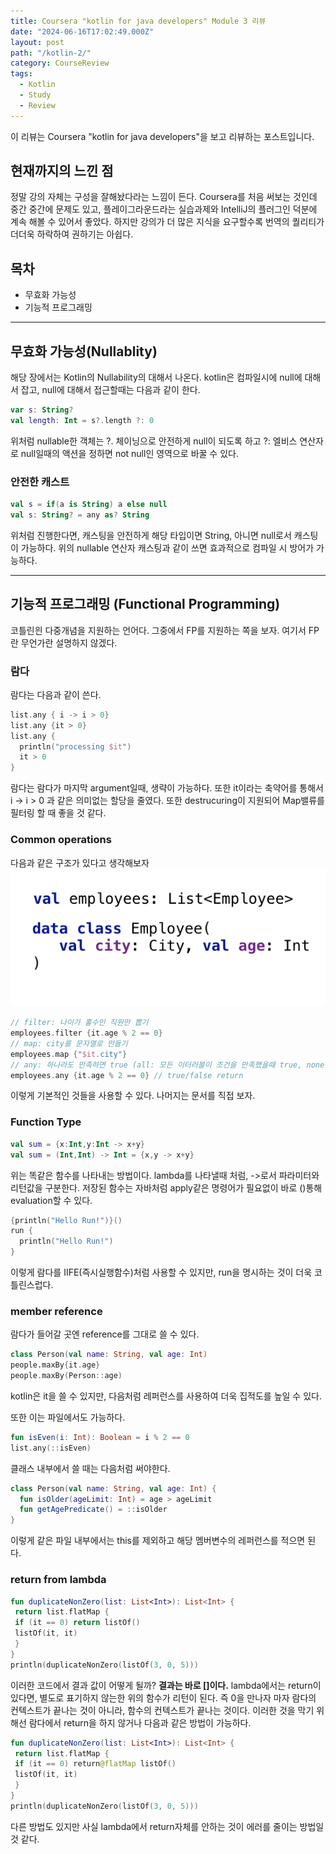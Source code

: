 ```yaml
---
title: Coursera "kotlin for java developers" Module 3 리뷰
date: "2024-06-16T17:02:49.000Z"
layout: post
path: "/kotlin-2/"
category: CourseReview
tags:
  - Kotlin
  - Study
  - Review
---
```


<span class="text-danger">이 리뷰는 Coursera "kotlin for java developers"을 보고 리뷰하는 포스트입니다.</span>

## 현재까지의 느낀 점

정말 강의 자체는 구성을 잘해놨다라는 느낌이 든다.
Coursera를 처음 써보는 것인데 중간 중간에 문제도 있고, 플레이그라운드라는 실습과제와 IntelliJ의 플러그인 덕분에 계속 해볼 수 있어서 좋았다.
하지만 강의가 더 많은 지식을 요구할수록 번역의 퀄리티가 더더욱 하락하여 권하기는 아쉽다.

## 목차

- 무효화 가능성
- 기능적 프로그래밍

---

## 무효화 가능성(Nullablity)

해당 장에서는 Kotlin의 Nullability의 대해서 나온다.
kotlin은 컴파일시에 null에 대해서 잡고, null에 대해서 접근할때는 다음과 같이 한다.

```kotlin
var s: String?
val length: Int = s?.length ?: 0
```

위처럼 nullable한 객체는 ?. 체이닝으로 안전하게 null이 되도록 하고 ?: 엘비스 연산자로 null일때의 액션을 정하면 not null인 영역으로 바꿀 수 있다.

### 안전한 캐스트

```kotlin
val s = if(a is String) a else null
val s: String? = any as? String
```

위처럼 진행한다면, 캐스팅을 안전하게 해당 타입이면 String, 아니면 null로서 캐스팅이 가능하다. 위의 nullable 연산자 캐스팅과 같이 쓰면 효과적으로 컴파일 시 방어가 가능하다.

<!--more-->

---

## 기능적 프로그래밍 (Functional Programming)

코틀린읜 다중개념을 지원하는 언어다. 그중에서 FP를 지원하는 쪽을 보자. 여기서 FP란 무언가란 설명하지 않겠다.

### 람다

람다는 다음과 같이 쓴다.

```kotlin
list.any { i -> i > 0}
list.any {it > 0}
list.any {
  println("processing $it")
  it > 0
}
```

람다는 람다가 마지막 argument일때, 생략이 가능하다. 또한 it이라는 축약어를 통해서 i -> i > 0 과 같은 의미없는 할당을 줄였다. 또한 destrucuring이 지원되어 Map밸류를 필터링 할 때 좋을 것 같다.

### Common operations

다음과 같은 구조가 있다고 생각해보자
![Employee](image.png)

```kotlin
// filter: 나이가 홀수인 직원만 뽑기
employees.filter {it.age % 2 == 0}
// map: city를 문자열로 만들기
employees.map {"$it.city"}
// any: 하나라도 만족하면 true (all: 모든 이터러블이 조건을 만족했을때 true, none: 모든 이터러블이 조건을 만족하지 않을때 true)
employees.any {it.age % 2 == 0} // true/false return
```

이렇게 기본적인 것들을 사용할 수 있다. 나머지는 문서를 직접 보자.

### Function Type

```kotlin
val sum = {x:Int,y:Int -> x+y}
val sum = (Int,Int) -> Int = {x,y -> x+y}
```

위는 똑같은 함수를 나타내는 방법이다. lambda를 나타낼때 처럼, ->로서 파라미터와 리턴값을 구분한다.
저장된 함수는 자바처럼 apply같은 명령어가 필요없이 바로 ()통해 evaluation할 수 있다.

```kotlin
{println("Hello Run!")}()
run {
  println("Hello Run!")
}
```

이렇게 람다를 IIFE(즉시실행함수)처럼 사용할 수 있지만, run을 명시하는 것이 더욱 코틀린스럽다.

### member reference

람다가 들어갈 곳엔 reference를 그대로 쓸 수 있다.

```kotlin
class Person(val name: String, val age: Int)
people.maxBy{it.age}
people.maxBy(Person::age)
```

kotlin은 it을 쓸 수 있지만, 다음처럼 레퍼런스를 사용하여 더욱 집적도를 높일 수 있다.

또한 이는 파일에서도 가능하다.

```kotlin
fun isEven(i: Int): Boolean = i % 2 == 0
list.any(::isEven)
```

클래스 내부에서 쓸 때는 다음처럼 써야한다.

```kotlin
class Person(val name: String, val age: Int) {
  fun isOlder(ageLimit: Int) = age > ageLimit
  fun getAgePredicate() = ::isOlder
}
```

이렇게 같은 파일 내부에서는 this를 제외하고 해당 멤버변수의 레퍼런스를 적으면 된다.

### return from lambda

```kotlin
fun duplicateNonZero(list: List<Int>): List<Int> {
 return list.flatMap {
 if (it == 0) return listOf()
 listOf(it, it)
 }
}
println(duplicateNonZero(listOf(3, 0, 5)))
```

이러한 코드에서 결과 값이 어떻게 될까?
**결과는 바로 []이다.**
lambda에서는 return이 있다면, 별도로 표기하지 않는한 위의 함수가 리턴이 된다.
즉 0을 만나자 마자 람다의 컨텍스트가 끝나는 것이 아니라, 함수의 컨텍스트가 끝나는 것이다. 이러한 것을 막기 위해선 람다에서 return을 하지 않거나 다음과 같은 방법이 가능하다.

```kotlin
fun duplicateNonZero(list: List<Int>): List<Int> {
 return list.flatMap {
 if (it == 0) return@flatMap listOf()
 listOf(it, it)
 }
}
println(duplicateNonZero(listOf(3, 0, 5)))
```

다른 방법도 있지만 사실 lambda에서 return자체를 안하는 것이 에러를 줄이는 방법일 것 같다.
